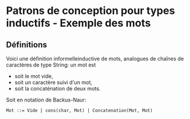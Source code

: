 # Patrons de conception pour types inductifs - Exemple des mots

## Définitions
Voici une définition informelleinductive de mots, analogues de chaînes de caractères de type String: un mot est
- soit le mot vide,
- soit un caractère suivi d'un mot,
- soit la concaténation de deux mots.

Soit en notation de Backus-Naur: 

`Mot ::= Vide | cons(char, Mot) | Concatenation(Mot, Mot)`

